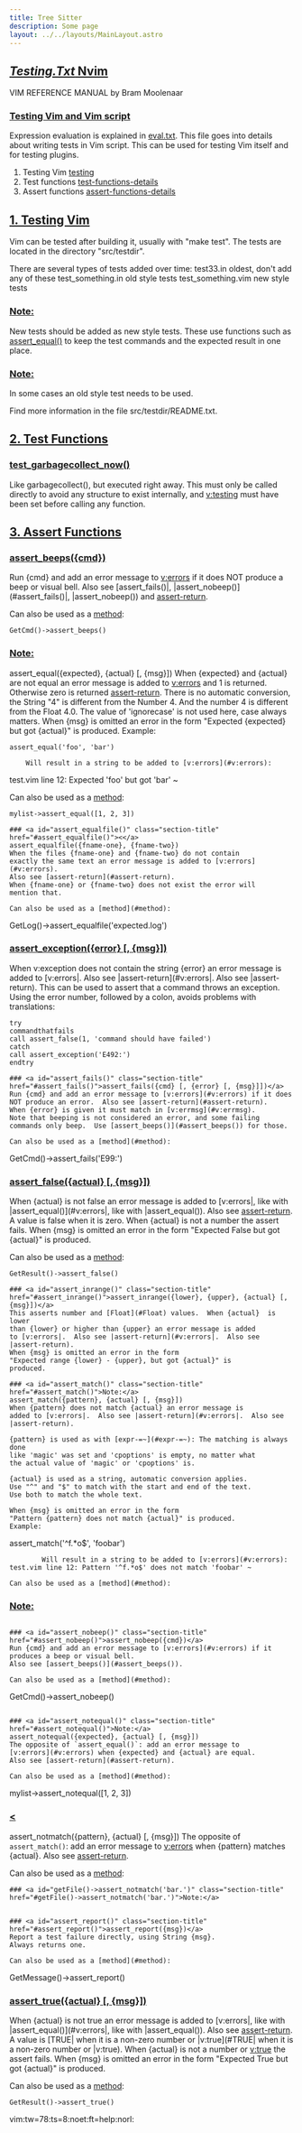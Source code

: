 ```yaml
---
title: Tree Sitter
description: Some page
layout: ../../layouts/MainLayout.astro
---
```



## <a id="" class="section-title" href="#">*Testing.Txt*	Nvim</a> 

VIM REFERENCE MANUAL	  by Bram Moolenaar


### <a id="testing-support" class="section-title" href="#testing-support">Testing Vim and Vim script</a>

Expression evaluation is explained in [eval.txt](#eval.txt).  This file goes into details
about writing tests in Vim script.  This can be used for testing Vim itself
and for testing plugins.

1. Testing Vim				[testing](#testing)
2. Test functions			[test-functions-details](#test-functions-details)
3. Assert functions			[assert-functions-details](#assert-functions-details)


## <a id="testing" class="section-title" href="#testing">1. Testing Vim</a> 

Vim can be tested after building it, usually with "make test".
The tests are located in the directory "src/testdir".

There are several types of tests added over time:
test33.in		oldest, don't add any of these
test_something.in	old style tests
test_something.vim	new style tests

### <a id="new-style-testing" class="section-title" href="#new-style-testing">Note:</a>
New tests should be added as new style tests.  These use functions such as
[assert_equal()](#assert_equal()) to keep the test commands and the expected result in one
place.
### <a id="old-style-testing" class="section-title" href="#old-style-testing">Note:</a>
In some cases an old style test needs to be used.

Find more information in the file src/testdir/README.txt.


## <a id="test-functions-details" class="section-title" href="#test-functions-details">2. Test Functions</a> 

### <a id="test_garbagecollect_now()" class="section-title" href="#test_garbagecollect_now()">test_garbagecollect_now()</a>
Like garbagecollect(), but executed right away.  This must
only be called directly to avoid any structure to exist
internally, and [v:testing](#v:testing) must have been set before calling
any function.


## <a id="assert-functions-details" class="section-title" href="#assert-functions-details">3. Assert Functions</a> 

### <a id="assert_beeps()" class="section-title" href="#assert_beeps()">assert_beeps({cmd})</a>
Run {cmd} and add an error message to [v:errors](#v:errors) if it does
NOT produce a beep or visual bell.
Also see [assert_fails()|, |assert_nobeep()](#assert_fails()|, |assert_nobeep()) and
[assert-return](#assert-return).

Can also be used as a [method](#method):
```
GetCmd()->assert_beeps()

```

### <a id="assert_equal()" class="section-title" href="#assert_equal()">Note:</a>
assert_equal({expected}, {actual} [, {msg}])
When {expected} and {actual} are not equal an error message is
added to [v:errors](#v:errors) and 1 is returned.  Otherwise zero is
returned [assert-return](#assert-return).
There is no automatic conversion, the String "4" is different
from the Number 4.  And the number 4 is different from the
Float 4.0.  The value of 'ignorecase' is not used here, case
always matters.
When {msg} is omitted an error in the form "Expected
{expected} but got {actual}" is produced.
Example:
```
assert_equal('foo', 'bar')

```
		Will result in a string to be added to [v:errors](#v:errors):
test.vim line 12: Expected 'foo' but got 'bar' ~

Can also be used as a [method](#method):
```
mylist->assert_equal([1, 2, 3])

### <a id="assert_equalfile()" class="section-title" href="#assert_equalfile()"><</a>
assert_equalfile({fname-one}, {fname-two})
When the files {fname-one} and {fname-two} do not contain
exactly the same text an error message is added to [v:errors](#v:errors).
Also see [assert-return](#assert-return).
When {fname-one} or {fname-two} does not exist the error will
mention that.

Can also be used as a [method](#method):
```
GetLog()->assert_equalfile('expected.log')

### <a id="assert_exception()" class="section-title" href="#assert_exception()">assert_exception({error} [, {msg}])</a>
When v:exception does not contain the string {error} an error
message is added to [v:errors|.  Also see |assert-return](#v:errors|.  Also see |assert-return).
This can be used to assert that a command throws an exception.
Using the error number, followed by a colon, avoids problems
with translations:
```
try
commandthatfails
call assert_false(1, 'command should have failed')
catch
call assert_exception('E492:')
endtry

### <a id="assert_fails()" class="section-title" href="#assert_fails()">assert_fails({cmd} [, {error} [, {msg}]])</a>
Run {cmd} and add an error message to [v:errors](#v:errors) if it does
NOT produce an error.  Also see [assert-return](#assert-return).
When {error} is given it must match in [v:errmsg](#v:errmsg).
Note that beeping is not considered an error, and some failing
commands only beep.  Use [assert_beeps()](#assert_beeps()) for those.

Can also be used as a [method](#method):
```
GetCmd()->assert_fails('E99:')

### <a id="assert_false()" class="section-title" href="#assert_false()">assert_false({actual} [, {msg}])</a>
When {actual} is not false an error message is added to
[v:errors|, like with |assert_equal()](#v:errors|, like with |assert_equal()).
Also see [assert-return](#assert-return).
A value is false when it is zero. When {actual} is not a
number the assert fails.
When {msg} is omitted an error in the form
"Expected False but got {actual}" is produced.

Can also be used as a [method](#method):
```
GetResult()->assert_false()

### <a id="assert_inrange()" class="section-title" href="#assert_inrange()">assert_inrange({lower}, {upper}, {actual} [, {msg}])</a>
This asserts number and [Float](#Float) values.  When {actual}  is lower
than {lower} or higher than {upper} an error message is added
to [v:errors|.  Also see |assert-return](#v:errors|.  Also see |assert-return).
When {msg} is omitted an error in the form
"Expected range {lower} - {upper}, but got {actual}" is
produced.

### <a id="assert_match()" class="section-title" href="#assert_match()">Note:</a>
assert_match({pattern}, {actual} [, {msg}])
When {pattern} does not match {actual} an error message is
added to [v:errors|.  Also see |assert-return](#v:errors|.  Also see |assert-return).

{pattern} is used as with [expr-=~](#expr-=~): The matching is always done
like 'magic' was set and 'cpoptions' is empty, no matter what
the actual value of 'magic' or 'cpoptions' is.

{actual} is used as a string, automatic conversion applies.
Use "^" and "$" to match with the start and end of the text.
Use both to match the whole text.

When {msg} is omitted an error in the form
"Pattern {pattern} does not match {actual}" is produced.
Example:
```
assert_match('^f.*o$', 'foobar')

```
		Will result in a string to be added to [v:errors](#v:errors):
test.vim line 12: Pattern '^f.*o$' does not match 'foobar' ~

Can also be used as a [method](#method):
```
### <a id="getFile()->assert_match('foo.')" class="section-title" href="#getFile()->assert_match('foo.')">Note:</a>

```

### <a id="assert_nobeep()" class="section-title" href="#assert_nobeep()">assert_nobeep({cmd})</a>
Run {cmd} and add an error message to [v:errors](#v:errors) if it
produces a beep or visual bell.
Also see [assert_beeps()](#assert_beeps()).

Can also be used as a [method](#method):
```
GetCmd()->assert_nobeep()

```

### <a id="assert_notequal()" class="section-title" href="#assert_notequal()">Note:</a>
assert_notequal({expected}, {actual} [, {msg}])
The opposite of `assert_equal()`: add an error message to
[v:errors](#v:errors) when {expected} and {actual} are equal.
Also see [assert-return](#assert-return).

Can also be used as a [method](#method):
```
mylist->assert_notequal([1, 2, 3])

### <a id="assert_notmatch()" class="section-title" href="#assert_notmatch()"><</a>
assert_notmatch({pattern}, {actual} [, {msg}])
The opposite of `assert_match()`: add an error message to
[v:errors](#v:errors) when {pattern} matches {actual}.
Also see [assert-return](#assert-return).

Can also be used as a [method](#method):
```
### <a id="getFile()->assert_notmatch('bar.')" class="section-title" href="#getFile()->assert_notmatch('bar.')">Note:</a>


### <a id="assert_report()" class="section-title" href="#assert_report()">assert_report({msg})</a>
Report a test failure directly, using String {msg}.
Always returns one.

Can also be used as a [method](#method):
```
GetMessage()->assert_report()


### <a id="assert_true()" class="section-title" href="#assert_true()">assert_true({actual} [, {msg}])</a>
When {actual} is not true an error message is added to
[v:errors|, like with |assert_equal()](#v:errors|, like with |assert_equal()).
Also see [assert-return](#assert-return).
A value is [TRUE| when it is a non-zero number or |v:true](#TRUE| when it is a non-zero number or |v:true).
When {actual} is not a number or [v:true](#v:true) the assert fails.
When {msg} is omitted an error in the form "Expected True but
got {actual}" is produced.

Can also be used as a [method](#method):
```
GetResult()->assert_true()

```


vim:tw=78:ts=8:noet:ft=help:norl:


